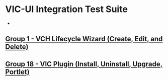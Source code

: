 VIC-UI Integration Test Suite
=======
-
[Group 1 - VCH Lifecycle Wizard (Create, Edit, and Delete)](Group1-VCH-Creation-Wizard/TestCases.md)
-
[Group 18 - VIC Plugin (Install, Uninstall, Upgrade, Portlet)](Group1-VIC-UI/TestCases.md)
-
